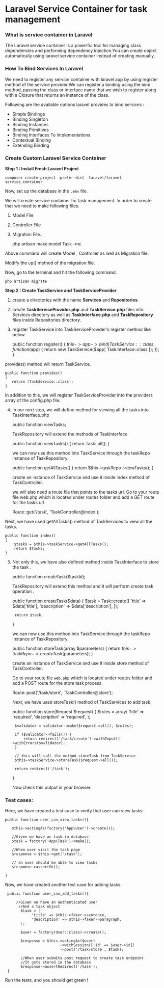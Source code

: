 # Laravel Service Container for task management

### What is service container in Laravel

The Laravel service container is a powerful tool for managing class dependencies and performing dependency injection.You can create object automatically using laravel service container instead of creating manually.

### How To Bind Services In Laravel
We need to register any service container with laravel app by using register method of the service provider.We can register a binding using the bind method, passing the class or interface name that we wish to register along with a Closure that returns an instance of the class.

Following are the available options laravel provides to bind services :

- Simple Bindings
- Binding Singleton
- Binding Instances
- Binding Primitives
- Binding Interfaces To Implementations
- Contextual Binding
- Extending Binding

### Create Custom Laravel Service Container

**Step 1 : Install Fresh Laravel Project**

    composer create-project –prefer-dist  laravel/laravel service_container

Now, set up the database in the ``.env`` file.

We will create service container for task management. In order to create that we need to make following files.

1. Model File

2. Controller File

3. Migration File.
    
    
    php artisan make:model Task -mc

Above command will create Model , Controller as well as Migration file.

Modify the up() method of the migration file.

Now, go to the terminal and hit the following command.

    php artisan migrate
  
**Step 2 : Create TaskService and TaskServiceProvider**

1. create a directories with the name **Services** and **Repositories**.
2. create **TaskServiceProvider.php** and **TaskService.php** files into Services directory as well as **TaskInterface.php** and **TaskRepository** files inside Repositories directory.
3. register TaskService into TaskServiceProvider's register method like below.


    public function register()
    {
       $this->app->bind(TaskService::class, function($app) {
                return new TaskService($app[ TaskInterface::class ]);
       });
    }
        
provides() method will return TaskService.
    
    public function provides()
    {
       return [TaskService::class];
    }
        
In addition to this, we will register TaskServiceProvider into the providers array of the config.php file.

4. In our next step, we will define method for viewing all the tasks into TaskInterface.php


     public function viewTasks;
     
   TaskRepository will extend the methods of TaskInterface
    
    public function viewTasks()
    {
       return Task::all();
    }
    
   we can now use this method into TaskService through the taskRepo instance of TaskRepository.
   
    public function getAllTasks()
    {
       return $this->taskRepo->viewTasks();
    }

   create an instance of TaskService and use it inside index method of TaskController.

   we will also need a route file that points to the tasks url. Go to your route file web.php which is located under routes folder and add a GET route for the tasks url.
    
    Route::get('/task', 'TaskController@index');

  Next, we have used getAllTasks() method of TaskServices to view all the tasks.

    public function index()
    {
        $tasks = $this->taskService->getAllTasks();
        return $tasks;
    }
        
5. Not only this, we have also defined method inside TaskInterface to store the task .

    
    public function createTask($taskId);

   TaskRepository will extend this method and it will perform create task operation .
    
    public function createTask($data)
    {
        $task = Task::create([
                'title' => $data['title'],
               'description' => $data['description'],
        ]);
           
        return $task;
    }
   
   we can now use this method into TaskService through the taskRepo instance of TaskRepository.
   
    public function storeTask(array $parameters)
    {
        return $this->taskRepo->createTask($parameters);
    }
    
   create an instance of TaskService and use it inside store method of TaskController.
   
   Go to your route file ``web.php`` which is located under routes folder and add a POST route for the store task process.
       
    Route::post('/task/store', 'TaskController@store');
   
   Next, we have used storeTask() method of TaskServices to add task.

    public function store(Request $request)
     {
         $rules = array(
            'title' => 'required',
            'description' => 'required',
         );

        $validator = validator::make($request->all(), $rules);

        if ($validator->fails()) {
            return redirect('/task/create')->withInput()->withErrors($validator);
        }
        
        // this will call the method storeTask from TaskService
        $this->taskService->storeTask($request->all());

        return redirect('/task');
    }

   Now,check this output in your browser.

### Test cases:

Here, we have created a test case to verify that user can view tasks:
        
    public function user_can_view_tasks(){
                
       $this->actingAs(factory('App\User')->create());
                
       //Given we have an task in database
       $task = factory('App\Task')->make();
        
       //When user visit the task page
       $response = $this->get('/task'); 
        
       // an user should be able to view tasks
       $response->assertOk();
        
    }
    
Now, we have created another test case for adding tasks.

     public function user_can_add_tasks(){
        
         //Given we have an authenticated user
          //And a task object
           $task = [
                'title' => $this->faker->sentence,
                'description' => $this->faker->paragraph,
           ];
        
           $user = factory(User::class)->create();
        
           $response = $this->actingAs($user)
                             ->withSession(['id' => $user->id])
                             ->post('/task/store', $task);
        
           //When user submits post request to create task endpoint
           //It gets stored in the database
           $response->assertRedirect('/task');
     }

Run the tests, and you should get green !
